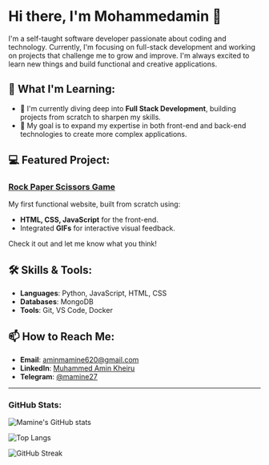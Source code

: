 # Hi there, I'm Mohammedamin 👋

I'm a self-taught software developer passionate about coding and technology. Currently, I'm focusing on full-stack development and working on projects that challenge me to grow and improve. I'm always excited to learn new things and build functional and creative applications.

## 🚀 What I'm Learning:
- 🌱 I'm currently diving deep into **Full Stack Development**, building projects from scratch to sharpen my skills.
- 🎯 My goal is to expand my expertise in both front-end and back-end technologies to create more complex applications.

## 💻 Featured Project:
### [Rock Paper Scissors Game](https://github.com/mamine27/rock-paper-scissors)
My first functional website, built from scratch using:
- **HTML, CSS, JavaScript** for the front-end.
- Integrated **GIFs** for interactive visual feedback.
  
Check it out and let me know what you think!

## 🛠️ Skills & Tools:
- **Languages**: Python, JavaScript, HTML, CSS
- **Databases**: MongoDB
- **Tools**: Git, VS Code, Docker

## 📫 How to Reach Me:
- **Email**: aminmamine620@gmail.com
- **LinkedIn**: [Muhammed Amin Kheiru](https://linkedin.com/in/muhammedaminkheiru)
- **Telegram**: [@mamine27](https://t.me/mamine27)

---

### GitHub Stats:
![Mamine's GitHub stats](https://github-readme-stats.vercel.app/api?username=mamine27&show_icons=true&theme=radical)

![Top Langs](https://github-readme-stats.vercel.app/api/top-langs/?username=mamine27&layout=compact&theme=radical)

![GitHub Streak](https://streak-stats.demolab.com/?user=mamine27&theme=radical)
